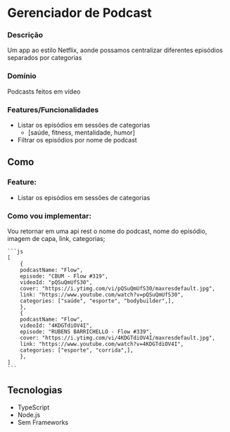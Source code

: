 # Gerenciador de Podcast

### Descrição
Um app ao estilo Netflix, aonde possamos centralizar diferentes episódios separados por categorias

### Domínio
Podcasts feitos em vídeo

### Features/Funcionalidades
- Listar os episódios em sessões de categorias
    - [saúde, fitness, mentalidade, humor]
- Filtrar os episódios por nome de podcast

## Como

### Feature:
- Listar os episódios em sessões de categorias

### Como vou implementar:
Vou retornar em uma api rest o nome do podcast, nome do episódio, imagem de capa, link, categorias;

    ```js
    [
        {
        podcastName: "Flow",
        episode: "CBUM - Flow #319",
        videoId: "pQSuQmUfS30",
        cover: "https://i.ytimg.com/vi/pQSuQmUfS30/maxresdefault.jpg",
        link: "https://www.youtube.com/watch?v=pQSuQmUfS30",
        categories: ["saúde", "esporte", "bodybuilder",],
        },
        {
        podcastName: "Flow",
        videoId: "4KDGTdiOV4I",
        episode: "RUBENS BARRICHELLO - Flow #339",
        cover: "https://i.ytimg.com/vi/4KDGTdiOV4I/maxresdefault.jpg",
        link: "https://www.youtube.com/watch?v=4KDGTdiOV4I",
        categories: ["esporte", "corrida",],
        },
    ]
    ```

## Tecnologias
- TypeScript
- Node.js
- Sem Frameworks

